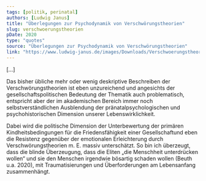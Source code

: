 ```yaml
---
tags: [politik, perinatal]
authors: [Ludwig Janus]
title: "Überlegungen zur Psychodynamik von Verschwörungstheorien"
slug: verschwoerungstheorien
pDate: 2020
type: "quotes"
source: "Überlegungen zur Psychodynamik von Verschwörungstheorien"
link: "https://www.ludwig-janus.de/images/Downloads/Verschwoerungstheorien.pdf"
---
```


[…]

Das bisher übliche mehr oder wenig deskriptive Beschreiben der Verschwörungstheorien ist eben unzureichend und angesichts der gesellschaftspolitischen Bedeutung der Thematik auch problematisch, entspricht aber der im akademischen Bereich immer noch selbstverständlichen Ausblendung der pränatalpsychologischen und psychohistorischen Dimension unserer Lebenswirklichkeit.

Dabei wird die politische Dimension der Unterbewertung der primären Kindheitsbedingungen für die Friedensfähigkeit einer Gesellschaftund eben die Resistenz gegenüber der emotionalen Erleichterung durch Verschwörungstheorien m. E. massiv unterschätzt. So bin ich überzeugt, dass die blinde Überzeugung, dass die Eliten „die Menschheit unterdrücken wollen“ und sie den Menschen irgendwie bösartig schaden wollen (Beuth u.a. 2020), mit Traumatisierungen und Überforderungen am Lebensanfang zusammenhängt.
